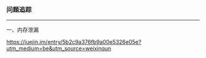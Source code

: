 ### 问题追踪 ###
***

一、内存泄漏

https://juejin.im/entry/5b2c9a376fb9a00e5326e05e?utm_medium=be&utm_source=weixinqun
